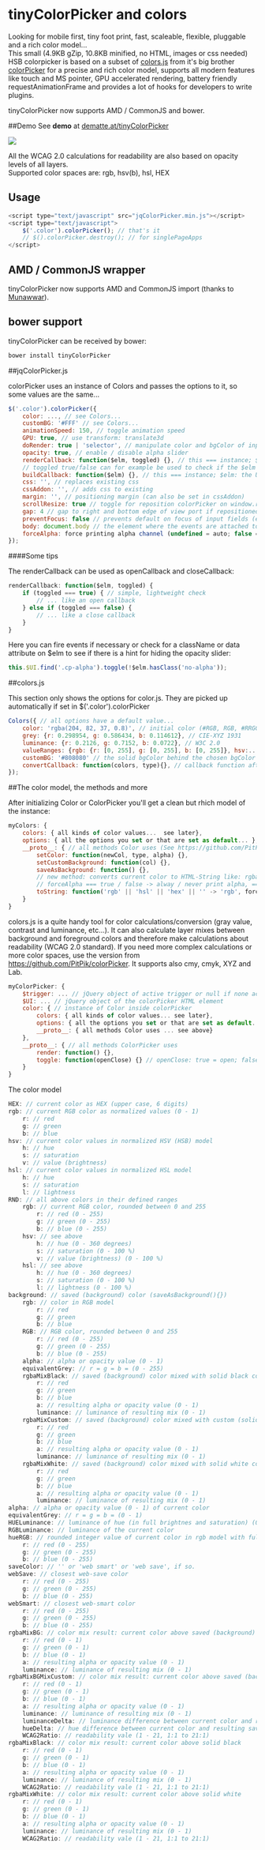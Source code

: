 
# tinyColorPicker and colors

Looking for mobile first, tiny foot print, fast, scaleable, flexible, pluggable and a rich color model...<br>
This small (4.9KB gZip, 10.8KB minified, no HTML, images or css needed) HSB colorpicker is based on a subset of [colors.js](https://github.com/PitPik/colorPicker/blob/master/colors.js) from it's big brother [colorPicker](https://github.com/PitPik/colorPicker/) for a precise and rich color model, supports all modern features like touch and MS pointer, GPU accelerated rendering, battery friendly requestAnimationFrame and provides a lot of hooks for developers to write plugins.

tinyColorPicker now supports AMD / CommonJS and bower.

##Demo
See **demo** at [dematte.at/tinyColorPicker](http://dematte.at/tinyColorPicker)

<img src="development/screen-shot-all.jpg" />

All the WCAG 2.0 calculations for readability are also based on opacity levels of all layers.<br>
Supported color spaces are: rgb, hsv(b), hsl, HEX

## Usage

```javascript
<script type="text/javascript" src="jqColorPicker.min.js"></script>
<script type="text/javascript">
    $('.color').colorPicker(); // that's it
    // $().colorPicker.destroy(); // for singlePageApps
</script>
```

## AMD / CommonJS wrapper
tinyColorPicker now supports AMD and CommonJS import (thanks to [Munawwar](https://github.com/Munawwar)).

## bower support
tinyColorPicker can be received by bower:

```javascript
bower install tinyColorPicker
```

##jqColorPicker.js

colorPicker uses an instance of Colors and passes the options to it, so some values are the same...

```javascript
$('.color').colorPicker({
    color: ..., // see Colors...
    customBG: '#FFF' // see Colors...
    animationSpeed: 150, // toggle animation speed
    GPU: true, // use transform: translate3d
    doRender: true | 'selector', // manipulate color and bgColor of input field (on certain elements if selector)
    opacity: true, // enable / disable alpha slider
    renderCallback: function($elm, toggled) {}, // this === instance; $elm: the input field;toggle === true -> just appeared; false -> opposite; else -> is rendering on pointer move
    // toggled true/false can for example be used to check if the $elm has a certain className and then hide alpha,...
    buildCallback: function($elm) {}, // this === instance; $elm: the UI
    css: '', // replaces existing css
    cssAddon: '', // adds css to existing
    margin: '', // positioning margin (can also be set in cssAddon)
    scrollResize: true // toggle for reposition colorPicker on window.resize/scroll
    gap: 4 // gap to right and bottom edge of view port if repositioned to fit
    preventFocus: false // prevents default on focus of input fields (e.g. no keyboard on mobile)
    body: document.body // the element where the events are attached to (touchstart, mousedown, pointerdown, focus, click, change),
    forceAlpha: force printing alpha channel (undefined = auto; false = never print alpha)
});
```
####Some tips

The renderCallback can be used as openCallback and closeCallback:

```javascript
renderCallback: function($elm, toggled) {
    if (toggled === true) { // simple, lightweight check
        // ... like an open callback
    } else if (toggled === false) {
        // ... like a close callback
    }
}
```
Here you can fire events if necessary or check for a className or data attribute on $elm to see if there is a hint for hiding the opacity slider:
```javascript
this.$UI.find('.cp-alpha').toggle(!$elm.hasClass('no-alpha'));
```

##colors.js

This section only shows the options for color.js. They are picked up automatically if set in $('.color').colorPicker

```javascript
Colors({ // all options have a default value...
    color: 'rgba(204, 82, 37, 0.8)', // initial color (#RGB, RGB, #RRGGBB, RRGGBB, rgb(r, g, b), ...)
    grey: {r: 0.298954, g: 0.586434, b: 0.114612}, // CIE-XYZ 1931
    luminance: {r: 0.2126, g: 0.7152, b: 0.0722}, // W3C 2.0
    valueRanges: {rgb: {r: [0, 255], g: [0, 255], b: [0, 255]}, hsv:...}, // skip ranges if no conversion required
    customBG: '#808080' // the solid bgColor behind the chosen bgColor (saved color)
    convertCallback: function(colors, type){}, // callback function after color convertion for further calculations...
});
```

##The color model, the methods and more

After initializing Color or ColorPicker you'll get a clean but rhich model of the instance:

```javascript
myColors: {
    colors: { all kinds of color values...  see later},
    options: { all the options you set or that are set as default... },
    __proto__: { // all methods Color uses (See https://github.com/PitPik/colorPicker for details)
        setColor: function(newCol, type, alpha) {},
        setCustomBackground: function(col) {},
        saveAsBackground: function() {},
        // new method: converts current color to HTML-String like: rgba(123, 234, 0, 0.89)
        // forceAlpha === true / false -> alway / never print alpha, === undefined -> auto
        toString: function('rgb' || 'hsl' || 'hex' || '' -> 'rgb', forceAlpha) {},
    }
}
```
colors.js is a quite handy tool for color calculations/conversion (gray value, contrast and luminance, etc...). It can also calculate layer mixes between background and foreground colors and therefore make calculations about readability (WCAG 2.0 standard).
If you need more complex calculations or more color spaces, use the version from https://github.com/PitPik/colorPicker. It supports also cmy, cmyk, XYZ and Lab.
```javascript
myColorPicker: {
    $trigger: ... // jQuery object of active trigger or null if none active
    $UI: ... // jQuery object of the colorPicker HTML element
    color: { // instance of Color inside colorPicker
        colors: { all kinds of color values... see later},
        options: { all the options you set or that are set as default... },
        __proto__: { all methods Color uses ... see above}
    },
    __proto__: { // all methods ColorPicker uses
        render: function() {},
        toggle: function(openClose) {} // openClose: true = open; false = close
    }
}
```


The color model

```javascript
HEX: // current color as HEX (upper case, 6 digits)
rgb: // current RGB color as normalized values (0 - 1)
    r: // red
    g: // green
    b: // blue
hsv: // current color values in normalized HSV (HSB) model
    h: // hue
    s: // saturation
    v: // value (brightness)
hsl: // current color values in normalized HSL model
    h: // hue
    s: // saturation
    l: // lightness
RND: // all above colors in their defined ranges
    rgb: // current RGB color, rounded between 0 and 255
        r: // red (0 - 255)
        g: // green (0 - 255)
        b: // blue (0 - 255)
    hsv: // see above
        h: // hue (0 - 360 degrees)
        s: // saturation (0 - 100 %)
        v: // value (brightness) (0 - 100 %)
    hsl: // see above
        h: // hue (0 - 360 degrees)
        s: // saturation (0 - 100 %)
        l: // lightness (0 - 100 %)
background: // saved (background) color (saveAsBackground(){})
    rgb: // color in RGB model
        r: // red
        g: // green
        b: // blue
    RGB: // RGB color, rounded between 0 and 255
        r: // red (0 - 255)
        g: // green (0 - 255)
        b: // blue (0 - 255)
    alpha: // alpha or opacity value (0 - 1)
    equivalentGrey: // r = g = b = (0 - 255)
    rgbaMixBlack: // saved (background) color mixed with solid black color
        r: // red
        g: // green
        b: // blue
        a: // resulting alpha or opacity value (0 - 1)
        luminance: // luminance of resulting mix (0 - 1)
    rgbaMixCustom: // saved (background) color mixed with custom (solid) color
        r: // red
        g: // green
        b: // blue
        a: // resulting alpha or opacity value (0 - 1)
        luminance: // luminance of resulting mix (0 - 1)
    rgbaMixWhite: // saved (background) color mixed with solid white color
        r: // red
        g: // green
        b: // blue
        a: // resulting alpha or opacity value (0 - 1)
        luminance: // luminance of resulting mix (0 - 1)
alpha: // alpha or opacity value (0 - 1) of current color
equivalentGrey: // r = g = b = (0 - 1)
HUELuminance: // luminance of hue (in full brightnes and saturation) (0 - 1)
RGBLuminance: // luminance of the current color
hueRGB: // rounded integer value of current color in rgb model with full saturation and brightness
    r: // red (0 - 255)
    g: // green (0 - 255)
    b: // blue (0 - 255)
saveColor: // '' or 'web smart' or 'web save', if so.
webSave: // closest web-save color
    r: // red (0 - 255)
    g: // green (0 - 255)
    b: // blue (0 - 255)
webSmart: // closest web-smart color
    r: // red (0 - 255)
    g: // green (0 - 255)
    b: // blue (0 - 255)
rgbaMixBG: // color mix result: current color above saved (background) color
    r: // red (0 - 1)
    g: // green (0 - 1)
    b: // blue (0 - 1)
    a: // resulting alpha or opacity value (0 - 1)
    luminance: // luminance of resulting mix (0 - 1)
rgbaMixBGMixCustom: // color mix result: current color above saved (background) color above solid custom color
    r: // red (0 - 1)
    g: // green (0 - 1)
    b: // blue (0 - 1)
    a: // resulting alpha or opacity value (0 - 1)
    luminance: // luminance of resulting mix (0 - 1)
    luminanceDelta: // luminance difference between current color and resulting saved-custom mix (0 - 1)
    hueDelta: // hue difference between current color and resulting saved-custom mix (0 - 1)
    WCAG2Ratio: // readability vale (1 - 21, 1:1 to 21:1)
rgbaMixBlack: // color mix result: current color above solid black
    r: // red (0 - 1)
    g: // green (0 - 1)
    b: // blue (0 - 1)
    a: // resulting alpha or opacity value (0 - 1)
    luminance: // luminance of resulting mix (0 - 1)
    WCAG2Ratio: // readability vale (1 - 21, 1:1 to 21:1)
rgbaMixWhite: // color mix result: current color above solid white
    r: // red (0 - 1)
    g: // green (0 - 1)
    b: // blue (0 - 1)
    a: // resulting alpha or opacity value (0 - 1)
    luminance: // luminance of resulting mix (0 - 1)
    WCAG2Ratio: // readability vale (1 - 21, 1:1 to 21:1)
```
